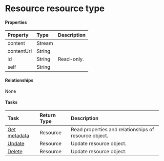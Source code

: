 # Resource resource type



#### Properties
| Property	   | Type	|Description|
|:---------------|:--------|:----------|
|content|Stream||
|contentUrl|String||
|id|String| Read-only.|
|self|String||

#### Relationships
None


#### Tasks

| Task		   | Return Type	|Description|
|:---------------|:--------|:----------|
|[Get metadata](../api/resource_get.md) | Resource |Read properties and relationships of resource object.|
|[Update](../api/resource_update.md) | Resource	|Update resource object. |
|[Delete](../api/resource_delete.md) | Resource	|Update resource object. |
